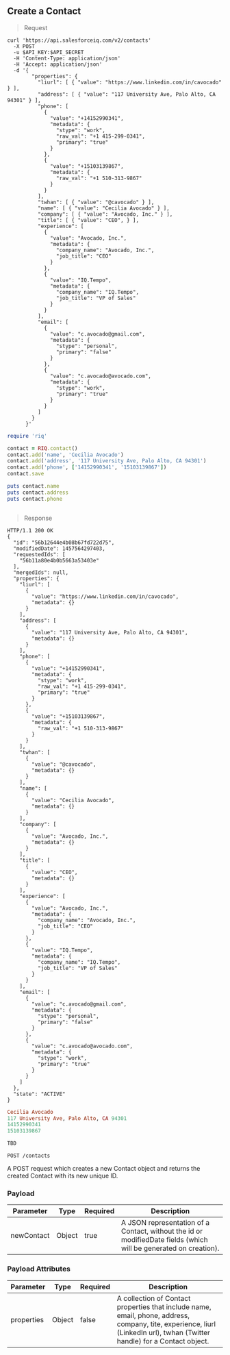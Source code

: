 ## Create a Contact

>Request

```shell
curl 'https://api.salesforceiq.com/v2/contacts'
  -X POST
  -u $API_KEY:$API_SECRET
  -H 'Content-Type: application/json'
  -H 'Accept: application/json'
  -d '{      
        "properties": {
          "liurl": [ { "value": "https://www.linkedin.com/in/cavocado" } ],
          "address": [ { "value": "117 University Ave, Palo Alto, CA 94301" } ],
          "phone": [
            {
              "value": "+14152990341",
              "metadata": {
                "stype": "work",
                "raw_val": "+1 415-299-0341",
                "primary": "true"
              }
            },
            {
              "value": "+15103139867",
              "metadata": {
                "raw_val": "+1 510-313-9867"
              }
            }
          ],
          "twhan": [ { "value": "@cavocado" } ],
          "name": [ { "value": "Cecilia Avocado" } ],
          "company": [ { "value": "Avocado, Inc." } ],
          "title": [ { "value": "CEO", } ],
          "experience": [
            {
              "value": "Avocado, Inc.",
              "metadata": {
                "company_name": "Avocado, Inc.",
                "job_title": "CEO"
              }
            },
            {
              "value": "IQ.Tempo",
              "metadata": {
                "company_name": "IQ.Tempo",
                "job_title": "VP of Sales"
              }
            }
          ],
          "email": [
            {
              "value": "c.avocado@gmail.com",
              "metadata": {
                "stype": "personal",
                "primary": "false"
              }
            },
            {
              "value": "c.avocado@avocado.com",
              "metadata": {
                "stype": "work",
                "primary": "true"
              }
            }
          ]
        }
      }'
```

```ruby
require 'riq'

contact = RIQ.contact()
contact.add('name', 'Cecilia Avocado')
contact.add('address', '117 University Ave, Palo Alto, CA 94301')
contact.add('phone', ['14152990341', '15103139867'])
contact.save

puts contact.name
puts contact.address
puts contact.phone
```

```python
```

>Response

```shell
HTTP/1.1 200 OK
{
  "id": "56b12644e4b08b67fd722d75",
  "modifiedDate": 1457564297403,
  "requestedIds": [
    "56b11a80e4b0b5663a53403e"
  ],
  "mergedIds": null,
  "properties": {
    "liurl": [
      {
        "value": "https://www.linkedin.com/in/cavocado",
        "metadata": {}
      }
    ],
    "address": [
      {
        "value": "117 University Ave, Palo Alto, CA 94301",
        "metadata": {}
      }
    ],
    "phone": [
      {
        "value": "+14152990341",
        "metadata": {
          "stype": "work",
          "raw_val": "+1 415-299-0341",
          "primary": "true"
        }
      },
      {
        "value": "+15103139867",
        "metadata": {
          "raw_val": "+1 510-313-9867"
        }
      }
    ],
    "twhan": [
      {
        "value": "@cavocado",
        "metadata": {}
      }
    ],
    "name": [
      {
        "value": "Cecilia Avocado",
        "metadata": {}
      }
    ],
    "company": [
      {
        "value": "Avocado, Inc.",
        "metadata": {}
      }
    ],
    "title": [
      {
        "value": "CEO",
        "metadata": {}
      }
    ],
    "experience": [
      {
        "value": "Avocado, Inc.",
        "metadata": {
          "company_name": "Avocado, Inc.",
          "job_title": "CEO"
        }
      },
      {
        "value": "IQ.Tempo",
        "metadata": {
          "company_name": "IQ.Tempo",
          "job_title": "VP of Sales"
        }
      }
    ],
    "email": [
      {
        "value": "c.avocado@gmail.com",
        "metadata": {
          "stype": "personal",
          "primary": "false"
        }
      },
      {
        "value": "c.avocado@avocado.com",
        "metadata": {
          "stype": "work",
          "primary": "true"
        }
      }
    ]
  },
  "state": "ACTIVE"
}
```

```ruby
Cecilia Avocado
117 University Ave, Palo Alto, CA 94301
14152990341
15103139867
```

```python
TBD
```
`POST /contacts`

A POST request which creates a new Contact object and returns the created Contact with its new unique ID.

### Payload
Parameter | Type | Required | Description
--------- | ---- | -------- | -----------
newContact | Object | true | A JSON representation of a Contact, without the id or modifiedDate fields (which will be generated on creation).

### Payload Attributes
Parameter | Type | Required | Description
--------- | ---- | -------- | -----------
properties | Object | false | A collection of Contact properties that include name, email, phone, address, company, tite, experience, liurl (LinkedIn url), twhan (Twitter handle) for a Contact object.